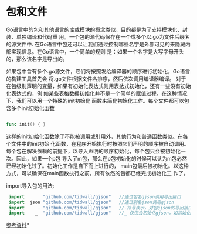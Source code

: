 # 包和文件

Go语言中的包和其他语言的库或模块的概念类似，目的都是为了支持模块化、封装、单独编译和代码重
用。一个包的源代码保存在一个或多个以.go为文件后缀名的源文件中.
在Go语言中包还可以让我们通过控制哪些名字是外部可见的来隐藏内部实现信息。在Go语言中，一个简单的规则
是：如果一个名字是大写字母开头的，那么该名字是导出的。

如果包中含有多个.go源文件，它们将按照发给编译器的顺序进行初始化，Go语言的构建工具首先会
将.go文件根据文件名排序，然后依次调用编译器编译。
对于在包级别声明的变量，如果有初始化表达式则用表达式初始化，还有一些没有初始化表达式的，例
如某些表格数据初始化并不是一个简单的赋值过程。在这种情况下，我们可以用一个特殊的init初始化
函数来简化初始化工作。每个文件都可以包含多个init初始化函数

```go

func init() { }
```

这样的init初始化函数除了不能被调用或引用外，其他行为和普通函数类似。在每个文件中的init初始
化函数，在程序开始执行时按照它们声明的顺序被自动调用。
每个包在解决依赖的前提下，以导入声明的顺序初始化，每个包只会被初始化一次。因此，如果一个p包
导入了m包，那么在p包初始化的时候可以认为m包必然已经初始化过了。初始化工作是自下而上进行的，
main包最后被初始化。以这种方式，可以确保在main函数执行之前，所有依然的包都已经完成初始化工
作了。

import导入包的用法:

```go
 import       "github.com/tidwall/gjson"   //通过包名gjson调用导出接口
 import  json "github.com/tidwall/gjson"   //通过别名json调用gjson
 import     . "github.com/tidwall/gjson"   //.符号表示，对包gjson的导出接口的调用直接省略包名
 import    _  "github.com/tidwall/gjson"   //_ 仅仅会初始化gjson，如初始化全局变量，调用init函数
```


[参考资料](https://github.com/KeKe-Li/For-learning-Go-Tutorial/blob/master/src/chapter01/01.0.md)*
